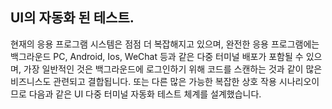 ## UI의 자동화 된 테스트.
현재의 응용 프로그램 시스템은 점점 더 복잡해지고 있으며, 완전한 응용 프로그램에는 백그라운드 PC, Android, Ios, WeChat 등과 같은 다중 터미널 배포가 포함될 수 있으며, 가장 일반적인 것은 백그라운드에 로그인하기 위해 코드를 스캔하는 것과 같이 많은 비즈니스도 관련되고 결합됩니다.
또는 다른 많은 가능한 복잡한 상호 작용 시나리오이므로 다음과 같은 UI 다중 터미널 자동화 테스트 체계를 설계했습니다.
